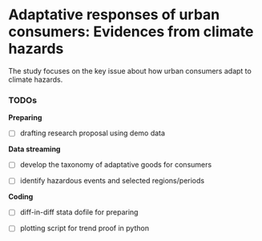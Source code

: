 # Adaptative responses of urban consumers: Evidences from climate hazards

The study focuses on the key issue about how urban consumers adapt to climate hazards.

### TODOs

**Preparing**

- [ ] drafting research proposal using demo data

**Data streaming**

- [ ] develop the taxonomy of adaptative goods for consumers

- [ ] identify hazardous events and selected regions/periods

**Coding**

- [ ] diff-in-diff stata dofile for preparing

- [ ] plotting script for trend proof in python

